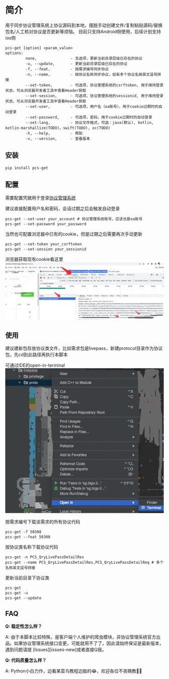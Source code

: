# 简介

用于同步协议管理系统上协议源码到本地，摆脱手动创建文件/复制粘贴源码/替换包名/人工核对协议是否更新等烦恼。 目前只支持Android侧使用，后续计划支持ios侧

```
pcs-get [option] <param_value>
options:
         none,               - 无选项，更新当前目录层级已存在的协议
         -u, --update,       - 更新当前目录层级已存在的协议
         -f, --feat,         - 按需求编号同步协议
         -n, --name,         - 按协议名称同步协议，如有多个协议名按英文逗号拼接
         --set-token,        - 可选项，协议管理系统的csrftoken, 用于维持登录状态，可从浏览器开发者工具中查看Header获取
         --set-session,      - 可选项，协议管理系统的sessionid, 用于维持登录状态，可从浏览器开发者工具中查看Header获取
         --set-user,         - 可选项，用户名（oa账号），用于cookie过期时的自动登录
         --set-password,     - 可选项，密码，用于cookie过期时的自动登录
         --set-lang,         - 协议文件格式，可选：java(默认), kotlin, kotlin-marshallize(TODO)，swift(TODO), oc(TODO)
         -h, --help,         - 帮助
         -v, --version,      - 查看版本
```

## 安装

```commandline
pip install pcs-get
```

## 配置

需要配置凭据用于登录[协议管理系统](http://protocol.client.bigo.inner/#/protocol)

建议直接配置用户名和密码，会话过期之后会触发自动登录

```commandline
pcs-get --set-user your_account # 协议管理系统账号，应该也是oa账号
pcs-get --set-password your_password
```

当然也可配置浏览器中已有的cookie，但是过期之后需要再次手动更新

```commandline
pcs-get --set-token your_csrftoken
pcs-get --set-session your_sessionid
```

浏览器获取现有cookie看这里
![get-token-session](https://raw.githubusercontent.com/BladesOfTime/pure-img-holder/main/pcs-get/get-token-session.png)

## 使用

建议建新包存放协议类文件，比如需求包是livepass，新建protocol目录作为协议包，先cd到此路径再执行本脚本

可通过IDE的open-in-terminal
![open in terminal](https://raw.githubusercontent.com/BladesOfTime/pure-img-holder/main/pcs-get/open-in-terminal.png)

按需求编号下载该需求的所有协议代码

```commandline
pcs-get -f 50308
pcs-get --feat 50308
```

按协议类名称下载协议代码

```commandline
pcs-get -n PCS_QryLivePassDetailRes
pcs-get --name PCS_QryLivePassDetailRes,PCS_QryLivePassDetailReq # 多个名称英文逗号拼接
```

更新当前目录下协议类

```commandline
pcs-get
pcs-get -u
pcs-get --update
```

## FAQ

**Q: 稳定性怎么样？**

A: 由于本脚本比较特殊，是客户端个人维护的爬虫模块，非协议管理系统官方出品。如果协议管理系统接口变更，可能就用不了了。因此请始终保证是最新版本，遇到问题请提 [Issues][issues-new]或者直接Q我。

**Q: 代码质量怎么样？**

A: Python小白力作，边看某菜鸟教程边敲的😂，欢迎各位不吝赐教👏🏻